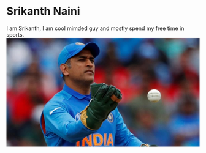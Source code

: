 # Srikanth Naini
I am Srikanth, I am cool mimded guy and mostly spend my free time in sports.
![dhoni](https://github.com/srikanth0655/assignment2-naini/blob/main/dhoni.jpg)